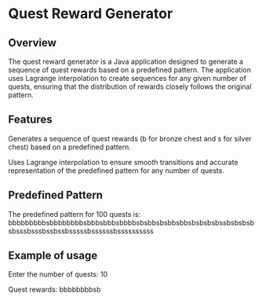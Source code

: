 # Quest Reward Generator

## Overview

The quest reward generator is a Java application designed to generate a sequence of quest rewards based on a predefined pattern. The application uses Lagrange interpolation to create sequences for any given number of quests, ensuring that the distribution of rewards closely follows the original pattern.

## Features

Generates a sequence of quest rewards (b for bronze chest and s for silver chest) based on a predefined pattern.

Uses Lagrange interpolation to ensure smooth transitions and accurate representation of the predefined pattern for any number of quests.

## Predefined Pattern

The predefined pattern for 100 quests is:
bbbbbbbbbsbbbbbbbbsbbbsbbbsbbbbsbsbbsbsbbsbbsbsbsbsbssbsbsbsbsbsssbsssbssbssbsssssbssssssbssssssssss


## Example of usage

Enter the number of quests: 10

Quest rewards: bbbbbbbbsb
